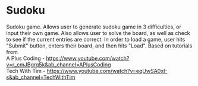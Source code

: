 # Sudoku
Sudoku game. Allows user to generate sudoku game in 3 difficulties, or input their own game. Also allows user to solve the board, as well as check to see if the current entries are correct. In order to load a game, user hits "Submit" button, enters their board, and then hits "Load". 
Based on tutorials from  
A Plus Coding - https://www.youtube.com/watch?v=r_cmJBgrq5k&ab_channel=APlusCoding  
Tech With Tim - https://www.youtube.com/watch?v=eqUwSA0xI-s&ab_channel=TechWithTim
